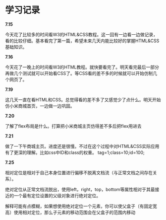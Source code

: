 # 学习记录
**7.15**

今天花了比较多的时间看W3的HTML&CSS教程。这一回有一边看一边做记录，看的比较仔细。基本看完了第一篇，希望未来几天内能比较好的掌握HTML&CSS基础知识。

**7.16**

今天花了一晚上的时间看W3的HTML教程。就快要看完了。明天看完最后一部分再做几个测试就可以开始看CSS了。等CSS看的差不多的时候就可以开始仿制几个网页了。

**7.19**

这几天一直在看HTML和CSS。总觉得看的差不多了又感觉少了点什么。明天开始仿小米商城首页，一边做一边巩固。

**7.20**

了解了flex布局是什么。打算把小米商城主页仿得差不多后把flex用进去

**7.21**

做了一下午商城主页。进度还是很慢。不过在这个过程中对HTML&CSS实际应用有了更深的理解。比如css中ID和class的权重。
tag=1;class=10;id=100;

**7.25**

相对定位是相对于自己本身位置进行偏移不脱离文档流（与正常文档之间存在关系）。

绝对定位从正常文档流脱出，使用left，right，top，bottom等属性相对于其最接近的一个最有定位设置的父级对象进行绝对定位。

解释可能有点模糊，如果想使用绝对定位一个元素，你可以使父盒子（有固定宽高）使用相对定位，那么子元素的移动范围会在父盒子的范围内移动